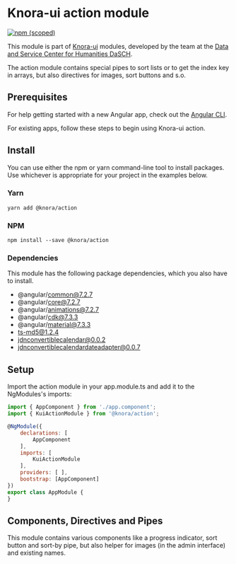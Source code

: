 # Knora-ui action module
[![npm (scoped)](https://img.shields.io/npm/v/@knora/action.svg)](https://www.npmjs.com/package/@knora/action)

This module is part of [Knora-ui](https://github.com/dhlab-basel/Knora-ui) modules, developed by the team at the [Data and Service Center for Humanities DaSCH](http://dasch.swiss).

The action module contains special pipes to sort lists or to get the index key in arrays, but also directives for images, sort buttons and s.o.

## Prerequisites
For help getting started with a new Angular app, check out the [Angular CLI](https://cli.angular.io/).

For existing apps, follow these steps to begin using Knora-ui action.

## Install
You can use either the npm or yarn command-line tool to install packages. Use whichever is appropriate for your project in the examples below.

### Yarn

`yarn add @knora/action`

### NPM
`npm install --save @knora/action`


### Dependencies
This module has the following package dependencies, which you also have to install.
 - @angular/common@7.2.7
 - @angular/core@7.2.7
 - @angular/animations@7.2.7
 - @angular/cdk@7.3.3
 - @angular/material@7.3.3
 - ts-md5@1.2.4
 - jdnconvertiblecalendar@0.0.2
 - jdnconvertiblecalendardateadapter@0.0.7
 


## Setup
 
 Import the action module in your app.module.ts and add it to the NgModules's imports:
 
 ```javascript
 import { AppComponent } from './app.component';
 import { KuiActionModule } from '@knora/action';
 
 @NgModule({
     declarations: [
         AppComponent
     ],
     imports: [
         KuiActionModule
     ],
     providers: [ ],
     bootstrap: [AppComponent]
 })
 export class AppModule {
 }
 ```
 

## Components, Directives and Pipes
This module contains various components like a progress indicator, sort button and sort-by pipe, but also helper for images (in the admin interface) and existing names.


<!--
### Progress indicator

You can use the progress indicator in two ways:

1. classic loader
2. submit-form-data loader 

[Example and demo](https://dhlab-basel.github.io/Knora-ui/modules/action/progress-indicator)


### Sort button

The sort button helps to sort a list by a selected topic. The following setup is needed:

- sortProps is an array of {name, label} object and is needed for the selection.
- the sort button returns a sortKey which is needed in the list and the pipe called kuiSortBy


[Example and demo](https://dhlab-basel.github.io/Knora-ui/modules/action/sort-button)

---


## Directives

### Admin image
A attribute directive for images (`<img />`) to get a user avatar, which uses the service from gravatar.com and to set a project logo. 

[Example and demo](https://dhlab-basel.github.io/Knora-ui/modules/action/admin-image)


### Existing Name
This directive checks a form field to see if the value is unique. For example username or project short-name should be unique. Therefore we use the ExistingNameDirective.

[Example and demo](https://dhlab-basel.github.io/Knora-ui/modules/action/existing-name)

[Stackblitz](https://stackblitz.com/edit/knora-existing-name?file=src%2Fapp%2Fapp.component.ts)


---


## Pipes

### Key
In case of an object, where you don't know the labels or in case of an array with no numeric index, you can use the Key pipe. 

[Example and demo](https://dhlab-basel.github.io/Knora-ui/modules/action/key)


### Sort by
The sortBy pipe is used to sort by a selected key. 

[Example and demo in sort button component](https://dhlab-basel.github.io/Knora-ui/modules/action/sort-button)
-->
